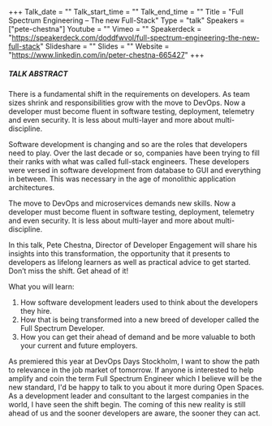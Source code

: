 +++
Talk_date = ""
Talk_start_time = ""
Talk_end_time = ""
Title = "Full Spectrum Engineering – The new Full-Stack"
Type = "talk"
Speakers = ["pete-chestna"]
Youtube = ""
Vimeo = ""
Speakerdeck = "https://speakerdeck.com/doddfwvol/full-spectrum-engineering-the-new-full-stack"
Slideshare = ""
Slides = ""
Website = "https://www.linkedin.com/in/peter-chestna-665427"
+++

##### TALK ABSTRACT

There is a fundamental shift in the requirements on developers. As team sizes shrink and responsibilities grow with the move to DevOps. Now a developer must become fluent in software testing, deployment, telemetry and even security. It is less about multi-layer and more about multi-discipline.

Software development is changing and so are the roles that developers need to play. Over the last decade or so, companies have been trying to fill their ranks with what was called full-stack engineers. These developers were versed in software development from database to GUI and everything in between. This was necessary in the age of monolithic application architectures.

The move to DevOps and microservices demands new skills. Now a developer must become fluent in software testing, deployment, telemetry and even security. It is less about multi-layer and more about multi-discipline.

In this talk, Pete Chestna, Director of Developer Engagement will share his insights into this transformation, the opportunity that it presents to developers as lifelong learners as well as practical advice to get started. Don’t miss the shift. Get ahead of it!

What you will learn: 
1.	How software development leaders used to think about the developers they hire.
2.	How that is being transformed into a new breed of developer called the Full Spectrum Developer. 
3.	How you can get their ahead of demand and be more valuable to both your current and future employers.

As premiered this year at DevOps Days Stockholm, I want to show the path to relevance in the job market of tomorrow. If anyone is interested to help amplify and coin the term Full Spectrum Engineer which I believe will be the new standard, I'd be happy to talk to you about it more during Open Spaces. As a development leader and consultant to the largest companies in the world, I have seen the shift begin. The coming of this new reality is still ahead of us and the sooner developers are aware, the sooner they can act.
